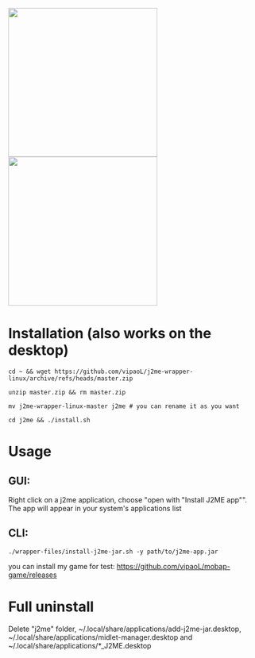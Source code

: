 <img src="https://user-images.githubusercontent.com/59665125/191324141-fbf88cd3-b9b9-4cb7-a3e2-71fca2eeaa7c.png" width="300"><img src="https://user-images.githubusercontent.com/59665125/191324339-cb580a37-f0c4-4621-92e8-d239c2083821.png" width="300">


# Installation (also works on the desktop)
```
cd ~ && wget https://github.com/vipaoL/j2me-wrapper-linux/archive/refs/heads/master.zip
```
```
unzip master.zip && rm master.zip
```
```
mv j2me-wrapper-linux-master j2me # you can rename it as you want
```
```
cd j2me && ./install.sh
```
# Usage
## GUI:

Right click on a j2me application, choose "open with "Install J2ME app"". The app will appear in your system's applications list

## CLI:
```
./wrapper-files/install-j2me-jar.sh -y path/to/j2me-app.jar
```
you can install my game for test: https://github.com/vipaoL/mobap-game/releases
# Full uninstall
Delete "j2me" folder, ~/.local/share/applications/add-j2me-jar.desktop, ~/.local/share/applications/midlet-manager.desktop and ~/.local/share/applications/*_J2ME.desktop
